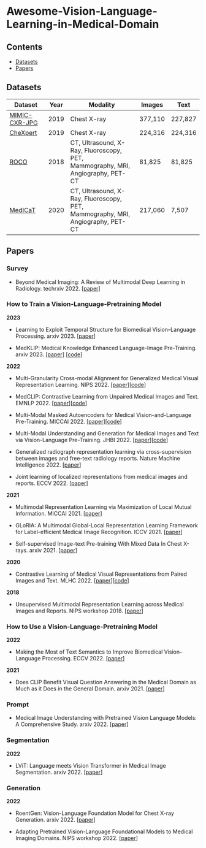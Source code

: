# Awesome-Vision-Language-Learning-in-Medical-Domain



## Contents
* [Datasets](#datasets)
* [Papers](#papers)

## Datasets

| Dataset                                                            | Year | Modality | Images |  Text     |
|--------------------------------------------------------------------|------|----------|--------|-----------|
| [MIMIC-CXR-JPG](https://physionet.org/content/mimic-cxr-jpg/2.0.0/)| 2019 | Chest X-ray | 377,110 | 227,827 |
| [CheXpert](https://stanfordmlgroup.github.io/competitions/chexpert)| 2019 | Chest X-ray | 224,316 | 224,316 |
| [ROCO](https://github.com/razorx89/roco-dataset)                   | 2018 | CT, Ultrasound, X-Ray, Fluoroscopy, PET, <br> Mammography, MRI, Angiography, PET-CT | 81,825 | 81,825 |
| [MedICaT](https://github.com/allenai/medicat)                      | 2020 | CT, Ultrasound, X-Ray, Fluoroscopy, PET, <br> Mammography, MRI, Angiography, PET-CT | 217,060 | 7,507 |




## Papers


### Survey

- Beyond Medical Imaging: A Review of Multimodal Deep Learning in Radiology. techrxiv 2022. [[paper](https://www.researchgate.net/profile/Jan-Egger-2/publication/358581125_Beyond_Medical_Imaging_A_Review_of_Multimodal_Deep_Learning_in_Radiology/links/620a1e5a7b05f82592ea5bda/Beyond-Medical-Imaging-A-Review-of-Multimodal-Deep-Learning-in-Radiology.pdf)]


### How to Train a Vision-Language-Pretraining Model

**2023**

- Learning to Exploit Temporal Structure for Biomedical Vision–Language Processing. arxiv 2023. [[paper](https://arxiv.org/pdf/2301.04558.pdf)]

- MedKLIP: Medical Knowledge Enhanced Language-Image Pre-Training. arxiv 2023. [[paper](https://arxiv.org/pdf/2301.02228.pdf)] [[code](https://chaoyi-wu.github.io/MedKLIP/)]

**2022**


- Multi-Granularity Cross-modal Alignment for Generalized Medical Visual Representation Learning. NIPS 2022. [[paper](http://arxiv.org/abs/2210.06044)][[code](https://github.com/fuying-wang/MGCA)]

- MedCLIP: Contrastive Learning from Unpaired Medical Images and Text. EMNLP 2022. [[paper](https://arxiv.org/pdf/2210.10163.pdf)][[code](https://github.com/RyanWangZf/MedCLIP)]
  
- Multi-Modal Masked Autoencoders for Medical Vision-and-Language Pre-Training. MICCAI 2022. [[paper](https://arxiv.org/pdf/2209.07098.pdf)][[code](https://github.com/zhjohnchan/M3AE)]

- Multi-Modal Understanding and Generation for Medical Images and Text via Vision-Language Pre-Training. JHBI 2022. [[paper](https://ieeexplore.ieee.org/stamp/stamp.jsp?tp=&arnumber=9894658)][[code](https://github.com/SuperSupermoon/MedViLL)]

- Generalized radiograph representation learning via cross-supervision between images and free-text radiology reports. Nature Machine Intelligence 2022. [[paper](https://arxiv.org/abs/2111.03452)]

- Joint learning of localized representations from medical images and reports. ECCV 2022. [[paper](https://link.springer.com/chapter/10.1007/978-3-031-19809-0_39)]

**2021**

- Multimodal Representation Learning via Maximization of Local Mutual Information. MICCAI 2021. [[paper](https://link.springer.com/chapter/10.1007/978-3-030-87196-3_26)]

- GLoRIA: A Multimodal Global-Local Representation Learning Framework for Label-efficient Medical Image Recognition. ICCV 2021. [[paper](https://ieeexplore.ieee.org/document/9710099/)]

- Self-supervised Image-text Pre-training With Mixed Data In Chest X-rays. arxiv 2021. [[paper](https://arxiv.org/pdf/2103.16022.pdf)]


**2020**

- Contrastive Learning of Medical Visual Representations from Paired Images and Text. MLHC 2022. [[paper](http://arxiv.org/abs/2010.00747)][[code](https://github.com/yuhaozhang/convirt)]


**2018**

- Unsupervised Multimodal Representation Learning across Medical Images and Reports. NIPS workshop 2018. [[paper](https://arxiv.org/pdf/1811.08615.pdf)]


### How to Use a Vision-Language-Pretraining Model

**2022**

- Making the Most of Text Semantics to Improve Biomedical Vision–Language Processing. ECCV 2022. [[paper](https://arxiv.org/pdf/2204.09817.pdf)]

**2021**

- Does CLIP Benefit Visual Question Answering in the Medical Domain as Much as it Does in the General Domain. arxiv 2021. [[paper](https://arxiv.org/pdf/2112.13906.pdf)]


### Prompt

- Medical Image Understanding with Pretrained Vision Language Models: A Comprehensive Study. arxiv 2022. [[paper](https://arxiv.org/pdf/2209.15517.pdf)]


### Segmentation

**2022**

- LViT: Language meets Vision Transformer in Medical Image Segmentation. arxiv 2022. [[paper](http://arxiv.org/abs/2206.14718)]


### Generation

**2022**

- RoentGen: Vision-Language Foundation Model for Chest X-ray Generation. arxiv 2022. [[paper](http://arxiv.org/abs/2211.12737)]

- Adapting Pretrained Vision-Language Foundational Models to Medical Imaging Domains. NIPS workshop 2022. [[paper](http://arxiv.org/abs/2210.04133)]
